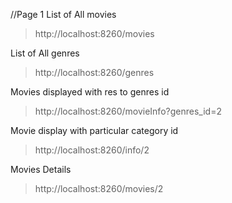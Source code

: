 //Page 1
List of All movies
> http://localhost:8260/movies
> 

List of All genres
> http://localhost:8260/genres
> 

Movies displayed with res to genres id

> http://localhost:8260/movieInfo?genres_id=2
> 

Movie display with particular category id
> http://localhost:8260/info/2

Movies Details
>http://localhost:8260/movies/2